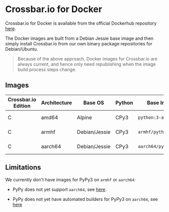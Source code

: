 # Crossbar.io for Docker

Crossbar.io for Docker is available from the official Dockerhub repository [here](https://hub.docker.com/r/crossbario/crossbar/).

The Docker images are built from a Debian Jessie base image and then simply install Crossbar.io from our own binary package repositories for Debian/Ubuntu.

> Because of the above approach, Docker images for Crossbar.io are always current, and hence only need republishing when the image build process steps change.

## Images

Crossbar.io Edition | Architecture | Base OS | Python | Base Image | Dockerfile | Image Tag
---|---|---|---|---|---|---
C | amd64 | Alpine | CPy3 | `python:3-alpine` | [Dockerfile.amd64-community-cpy3](Dockerfile.amd64-community-cpy3) | `crossbario/crossbar:community-cpy3-17.3.1`
C | armhf | Debian/Jessie | CPy3 | `armhf/python:3.6` | [Dockerfile.armhf-community-cpy3](Dockerfile.armhf-community-cpy3) | `crossbario/crossbar-armhf:community-cpy3-17.3.1`
C | aarch64 | Debian/Jessie | CPy3 | `aarch64/python:3.6` | [Dockerfile.aarch64-community-cpy3](Dockerfile.aarch64-community-cpy3) | `crossbario/crossbar-aarch64:community-cpy3-17.3.1`


## Limitations

We currently don't have images for PyPy3 on `armhf` or `aarch64`:

* PyPy does not yet support `aarch64`, see [here](https://bitbucket.org/pypy/pypy/issues/2331/armv8-aarch64-or-aarch32-support).

* PyPy does not yet have automated builders for PyPy3 on `aarch64`, see [here](https://bitbucket.org/pypy/pypy/issues/2540/missing-pypy3-armhf-builder)



